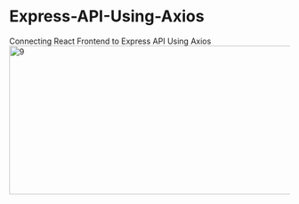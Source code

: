 # Express-API-Using-Axios
Connecting React Frontend to Express API Using Axios
<img width="791" height="267" alt="9" src="https://github.com/user-attachments/assets/7394fac1-beaf-48f7-8ea4-03882a6d5cda" />
